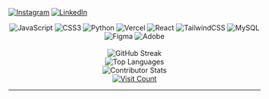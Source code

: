 [![Instagram](https://img.shields.io/badge/Instagram-%23E4405F.svg?logo=Instagram&logoColor=white)](https://instagram.com/refastygm_) 
[![LinkedIn](https://img.shields.io/badge/LinkedIn-%230077B5.svg?logo=linkedin&logoColor=white)](https://linkedin.com/in/RefaSetyagama)

<div align="center">
  <img src="https://img.shields.io/badge/javascript-%23323330.svg?style=for-the-badge&logo=javascript&logoColor=%23F7DF1E" alt="JavaScript" />
  <img src="https://img.shields.io/badge/css3-%231572B6.svg?style=for-the-badge&logo=css3&logoColor=white" alt="CSS3" />
  <img src="https://img.shields.io/badge/python-3670A0?style=for-the-badge&logo=python&logoColor=ffdd54" alt="Python" />
  <img src="https://img.shields.io/badge/vercel-%23000000.svg?style=for-the-badge&logo=vercel&logoColor=white" alt="Vercel" />
  <img src="https://img.shields.io/badge/react-%2320232a.svg?style=for-the-badge&logo=react&logoColor=%2361DAFB" alt="React" />
  <img src="https://img.shields.io/badge/tailwindcss-%2338B2AC.svg?style=for-the-badge&logo=tailwind-css&logoColor=white" alt="TailwindCSS" />
  <img src="https://img.shields.io/badge/mysql-4479A1.svg?style=for-the-badge&logo=mysql&logoColor=white" alt="MySQL" />
  <img src="https://img.shields.io/badge/figma-%23F24E1E.svg?style=for-the-badge&logo=figma&logoColor=white" alt="Figma" />
  <img src="https://img.shields.io/badge/adobe-%23FF0000.svg?style=for-the-badge&logo=adobe&logoColor=white" alt="Adobe" />
</div>

<div align="center">
  <br/>
  <img src="https://github-readme-streak-stats.herokuapp.com/?user=gamastronger&theme=dark&hide_border=false" alt="GitHub Streak" />
  <br/>
  <img src="https://github-readme-stats.vercel.app/api/top-langs/?username=gamastronger&theme=dark&hide_border=false&include_all_commits=false&count_private=false&layout=compact" alt="Top Languages" />
</div>

<div align="center">
  <img src="https://github-contributor-stats.vercel.app/api?username=gamastronger&limit=5&theme=dark&combine_all_yearly_contributions=true" alt="Contributor Stats" />
  <br/>
  <a href="https://visitcount.itsvg.in">
    <img src="https://visitcount.itsvg.in/api?id=gamastronger&icon=0&color=0" alt="Visit Count" />
  </a>
</div>

---

<!-- Proudly created with GPRM ( https://gprm.itsvg.in ) -->
